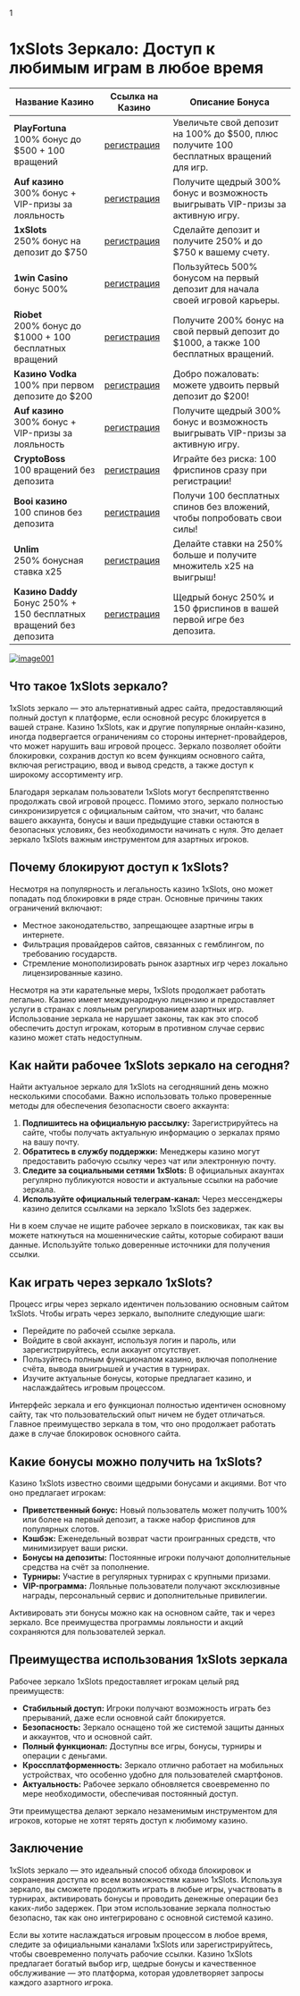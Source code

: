 1
<h1>1xSlots Зеркало: Доступ к любимым играм в любое время</h1>


<table>
    <thead>
        <tr>
            <th>Название Казино</th>
            <th>Ссылка на Казино</th>
            <th>Описание Бонуса</th>
        </tr>
    </thead>
    <tbody>
        <tr>
            <td><strong>PlayFortuna</strong><br>100% бонус до $500 + 100 вращений</td>
            <td><a href="https://fortuna-promo.net/alt/pf_gates_of_olympus_en/?4c7f26c08b749d094457154abfc9b4d9" class="btn">регистрация</a><br><a href="#" </a></td>
            <td>Увеличьте свой депозит на 100% до $500, плюс получите 100 бесплатных вращений для игр.</td>
        </tr>
        <tr>
       <td><strong>Auf казино </strong><br>300% бонус + VIP-призы за лояльность</td>
            <td><a href="https://auflink.com/d1d9117ba?registrationPromoCode=WIN300" class="btn">регистрация</a><br><a href="#" </a></td>
            <td>Получите щедрый 300% бонус и возможность выигрывать VIP-призы за активную игру.</td>
        </tr>
        <tr>
            <td><strong>1xSlots</strong><br>250% бонус на депозит до $750</td>
            <td><a href="https://unlimc.net/d3de5f285?registrationPromoCode=WIN300" class="btn">регистрация</a><br><a href="#" </a></td>
            <td>Сделайте депозит и получите 250% и до $750 к вашему счету.</td>
        </tr>
        <tr>
            <td><strong>1win Casino </strong><br>бонус 500%</td>
            <td><a href="https://1wytvn.life/casino/list?open=register#k0ok" class="btn">регистрация</a><br><a href="#" </a></td>
            <td>Пользуйтесь 500% бонусом на первый депозит для начала своей игровой карьеры.</td>
        </tr>
        <td><strong>Riobet</strong><br>200% бонус до $1000 + 100 бесплатных вращений</td>
            <td><a href="https://cutt.ly/gw0Usi4g" class="btn">регистрация</a><br><a href="#" </a></td>
            <td>Получите 200% бонус на свой первый депозит до $1000, а также 100 бесплатных вращений.</td>
        <tr>
            <td><strong>Казино Vodka </strong><br>100% при первом депозите до $200</td>
            <td><a href="https://vodka2.xyz?id=3597" class="btn">регистрация</a><br><a href="#" </a></td>
            <td>Добро пожаловать: можете удвоить первый депозит до $200!</td>
        </tr>
        <tr>
            <td><strong>Auf казино </strong><br>300% бонус + VIP-призы за лояльность</td>
            <td><a href="https://auflink.com/d1d9117ba?registrationPromoCode=WIN300" class="btn">регистрация</a><br><a href="#" </a></td>
            <td>Получите щедрый 300% бонус и возможность выигрывать VIP-призы за активную игру.</td>
        </tr>
        <tr>
            <td><strong>CryptoBoss</strong><br>100 вращений без депозита</td>
            <td><a href="https://cryptobossc.online/d86b78981?registrationPromoCode=WIN300" class="btn">регистрация</a><br><a href="#" </a></td>
            <td>Играйте без риска: 100 фриспинов сразу при регистрации!</td>
        </tr>
        <tr>
            <td><strong>Booi казино</strong><br>100 спинов без депозита</td>
            <td><a href="https://stars-flight.com/s4477f4bb" class="btn">регистрация</a><br><a href="#" </a></td>
            <td>Получи 100 бесплатных спинов без вложений, чтобы попробовать свои силы!</td>
        </tr>
        <tr>
            <td><strong>Unlim</strong><br>250% бонусная ставка x25</td>
            <td><a href="https://unlimc.net/d3de5f285?registrationPromoCode=WIN300" class="btn">регистрация</a><br><a href="#" </a></td>
            <td>Делайте ставки на 250% больше и получите множитель x25 на выигрыш!</td>
        </tr>
        <tr>
            <td><strong>Казино Daddy</strong><br>Бонус 250% + 150 бесплатных вращений без депозита</td>
            <td><a href="https://bit.ly/Daddyaff" class="btn">регистрация</a><br><a href="#"</a></td>
            <td>Щедрый бонус 250% и 150 фриспинов в вашей первой игре без депозита.</td>
        </tr>
    </tbody>
</table>


</body>
</html>


<p dir="auto"><a target="_blank" rel="noopener noreferrer" href="https://private-user-images.githubusercontent.com/190454458/391854586-e97cacd0-dc02-40db-8b9b-1dd8dce8c385.jpg?jwt=eyJhbGciOiJIUzI1NiIsInR5cCI6IkpXVCJ9.eyJpc3MiOiJnaXRodWIuY29tIiwiYXVkIjoicmF3LmdpdGh1YnVzZXJjb250ZW50LmNvbSIsImtleSI6ImtleTUiLCJleHAiOjE3MzQ2OTY3NjIsIm5iZiI6MTczNDY5NjQ2MiwicGF0aCI6Ii8xOTA0NTQ0NTgvMzkxODU0NTg2LWU5N2NhY2QwLWRjMDItNDBkYi04YjliLTFkZDhkY2U4YzM4NS5qcGc_WC1BbXotQWxnb3JpdGhtPUFXUzQtSE1BQy1TSEEyNTYmWC1BbXotQ3JlZGVudGlhbD1BS0lBVkNPRFlMU0E1M1BRSzRaQSUyRjIwMjQxMjIwJTJGdXMtZWFzdC0xJTJGczMlMkZhd3M0X3JlcXVlc3QmWC1BbXotRGF0ZT0yMDI0MTIyMFQxMjA3NDJaJlgtQW16LUV4cGlyZXM9MzAwJlgtQW16LVNpZ25hdHVyZT1iYjhiYzUwYTM5MzcwNTUwYWVlMjY0YjE3YWU1YmE3YWM3YjM4ZGVmMmM2YmJhMGViMGU2NjI3MzFhY2FjODFjJlgtQW16LVNpZ25lZEhlYWRlcnM9aG9zdCJ9.9WiS-LTgPar2-Qnk9fPlT6IIEhTbcqKJVfRCFHrLUuo"><img src="https://private-user-images.githubusercontent.com/190454458/391854586-e97cacd0-dc02-40db-8b9b-1dd8dce8c385.jpg?jwt=eyJhbGciOiJIUzI1NiIsInR5cCI6IkpXVCJ9.eyJpc3MiOiJnaXRodWIuY29tIiwiYXVkIjoicmF3LmdpdGh1YnVzZXJjb250ZW50LmNvbSIsImtleSI6ImtleTUiLCJleHAiOjE3MzQ2OTY3NjIsIm5iZiI6MTczNDY5NjQ2MiwicGF0aCI6Ii8xOTA0NTQ0NTgvMzkxODU0NTg2LWU5N2NhY2QwLWRjMDItNDBkYi04YjliLTFkZDhkY2U4YzM4NS5qcGc_WC1BbXotQWxnb3JpdGhtPUFXUzQtSE1BQy1TSEEyNTYmWC1BbXotQ3JlZGVudGlhbD1BS0lBVkNPRFlMU0E1M1BRSzRaQSUyRjIwMjQxMjIwJTJGdXMtZWFzdC0xJTJGczMlMkZhd3M0X3JlcXVlc3QmWC1BbXotRGF0ZT0yMDI0MTIyMFQxMjA3NDJaJlgtQW16LUV4cGlyZXM9MzAwJlgtQW16LVNpZ25hdHVyZT1iYjhiYzUwYTM5MzcwNTUwYWVlMjY0YjE3YWU1YmE3YWM3YjM4ZGVmMmM2YmJhMGViMGU2NjI3MzFhY2FjODFjJlgtQW16LVNpZ25lZEhlYWRlcnM9aG9zdCJ9.9WiS-LTgPar2-Qnk9fPlT6IIEhTbcqKJVfRCFHrLUuo" alt="image001" style="max-width: 100%;"></a>
           

<article>
        <section>
            <h2>Что такое 1xSlots зеркало?</h2>
            <p>1xSlots зеркало — это альтернативный адрес сайта, предоставляющий полный доступ к платформе, если основной ресурс блокируется в вашей стране. Казино 1xSlots, как и другие популярные онлайн-казино, иногда подвергается ограничениям со стороны интернет-провайдеров, что может нарушить ваш игровой процесс. Зеркало позволяет обойти блокировки, сохранив доступ ко всем функциям основного сайта, включая регистрацию, ввод и вывод средств, а также доступ к широкому ассортименту игр.</p>
            <p>Благодаря зеркалам пользователи 1xSlots могут беспрепятственно продолжать свой игровой процесс. Помимо этого, зеркало полностью синхронизируется с официальным сайтом, что значит, что баланс вашего аккаунта, бонусы и ваши предыдущие ставки остаются в безопасных условиях, без необходимости начинать с нуля. Это делает зеркало 1xSlots важным инструментом для азартных игроков.</p>
        </section>
        <section>
            <h2>Почему блокируют доступ к 1xSlots?</h2>
            <p>Несмотря на популярность и легальность казино 1xSlots, оно может попадать под блокировки в ряде стран. Основные причины таких ограничений включают:</p>
            <ul>
                <li>Местное законодательство, запрещающее азартные игры в интернете.</li>
                <li>Фильтрация провайдеров сайтов, связанных с гемблингом, по требованию государств.</li>
                <li>Стремление монополизировать рынок азартных игр через локально лицензированные казино.</li>
            </ul>
            <p>Несмотря на эти карательные меры, 1xSlots продолжает работать легально. Казино имеет международную лицензию и предоставляет услуги в странах с лояльным регулированием азартных игр. Использование зеркала не нарушает законы, так как это способ обеспечить доступ игрокам, которым в противном случае сервис казино может стать недоступным.</p>
        </section>
        <section>
            <h2>Как найти рабочее 1xSlots зеркало на сегодня?</h2>
            <p>Найти актуальное зеркало для 1xSlots на сегодняшний день можно несколькими способами. Важно использовать только проверенные методы для обеспечения безопасности своего аккаунта:</p>
            <ol>
                <li><strong>Подпишитесь на официальную рассылку:</strong> Зарегистрируйтесь на сайте, чтобы получать актуальную информацию о зеркалах прямо на вашу почту.</li>
                <li><strong>Обратитесь в службу поддержки:</strong> Менеджеры казино могут предоставить рабочую ссылку через чат или электронную почту.</li>
                <li><strong>Следите за социальными сетями 1xSlots:</strong> В официальных акаунтах регулярно публикуются новости и актуальные ссылки на рабочие зеркала.</li>
                <li><strong>Используйте официальный телеграм-канал:</strong> Через мессенджеры казино делится ссылками на зеркало 1xSlots без задержек.</li>
            </ol>
            <p>Ни в коем случае не ищите рабочее зеркало в поисковиках, так как вы можете наткнуться на мошеннические сайты, которые собирают ваши данные. Используйте только доверенные источники для получения ссылки.</p>
        </section>
        <section>
            <h2>Как играть через зеркало 1xSlots?</h2>
            <p>Процесс игры через зеркало идентичен пользованию основным сайтом 1xSlots. Чтобы играть через зеркало, выполните следующие шаги:</p>
            <ul>
                <li>Перейдите по рабочей ссылке зеркала.</li>
                <li>Войдите в свой аккаунт, используя логин и пароль, или зарегистрируйтесь, если аккаунт отсутствует.</li>
                <li>Пользуйтесь полным функционалом казино, включая пополнение счёта, вывода выигрышей и участия в турнирах.</li>
                <li>Изучите актуальные бонусы, которые предлагает казино, и наслаждайтесь игровым процессом.</li>
            </ul>
            <p>Интерфейс зеркала и его функционал полностью идентичен основному сайту, так что пользовательский опыт ничем не будет отличаться. Главное преимущество зеркала в том, что оно продолжает работать даже в случае блокировок основного сайта.</p>
        </section>
        <section>
            <h2>Какие бонусы можно получить на 1xSlots?</h2>
            <p>Казино 1xSlots известно своими щедрыми бонусами и акциями. Вот что оно предлагает игрокам:</p>
            <ul>
                <li><strong>Приветственный бонус:</strong> Новый пользователь может получить 100% или более на первый депозит, а также набор фриспинов для популярных слотов.</li>
                <li><strong>Кэшбэк:</strong> Еженедельный возврат части проигранных средств, что минимизирует ваши риски.</li>
                <li><strong>Бонусы на депозиты:</strong> Постоянные игроки получают дополнительные средства на счёт за пополнение.</li>
                <li><strong>Турниры:</strong> Участие в регулярных турнирах с крупными призами.</li>
                <li><strong>VIP-программа:</strong> Лояльные пользователи получают эксклюзивные награды, персональный сервис и дополнительные привилегии.</li>
            </ul>
            <p>Активировать эти бонусы можно как на основном сайте, так и через зеркало. Все преимущества программы лояльности и акций сохраняются для пользователей зеркал.</p>
        </section>
        <section>
            <h2>Преимущества использования 1xSlots зеркала</h2>
            <p>Рабочее зеркало 1xSlots предоставляет игрокам целый ряд преимуществ:</p>
            <ul>
                <li><strong>Стабильный доступ:</strong> Игроки получают возможность играть без прерываний, даже если основной сайт блокируется.</li>
                <li><strong>Безопасность:</strong> Зеркало оснащено той же системой защиты данных и аккаунтов, что и основной сайт.</li>
                <li><strong>Полный функционал:</strong> Доступны все игры, бонусы, турниры и операции с деньгами.</li>
                <li><strong>Кроссплатформенность:</strong> Зеркало отлично работает на мобильных устройствах, что особенно удобно для пользователей смартфонов.</li>
                <li><strong>Актуальность:</strong> Рабочее зеркало обновляется своевременно по мере необходимости, обеспечивая постоянный доступ.</li>
            </ul>
            <p>Эти преимущества делают зеркало незаменимым инструментом для игроков, которые не хотят терять доступ к любимому казино.</p>
        </section>
        <section>
            <h2>Заключение</h2>
            <p>1xSlots зеркало — это идеальный способ обхода блокировок и сохранения доступа ко всем возможностям казино 1xSlots. Используя зеркало, вы сможете продолжить играть в любые игры, участвовать в турнирах, активировать бонусы и проводить денежные операции без каких-либо задержек. При этом использование зеркала полностью безопасно, так как оно интегрировано с основной системой казино.</p>
            <p>Если вы хотите наслаждаться игровым процессом в любое время, следите за официальными каналами 1xSlots или зарегистрируйтесь, чтобы своевременно получать рабочие ссылки. Казино 1xSlots предлагает богатый выбор игр, щедрые бонусы и качественное обслуживание — это платформа, которая удовлетворяет запросы каждого азартного игрока.</p>
        </section>
    </article>
</tbody>
</table></div>
